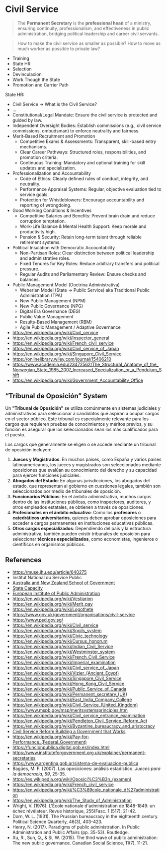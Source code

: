 # Civil Service

> The **Permanent Secretary** is the **professional head** of a ministry, ensuring continuity, professionalism, and effectiveness in public administration, bridging political leadership and career civil servants.

> How to make the civil service as smaller as possible? How to move as much worker as possible to private law?

- Training
- State HR
- Selection
- Devinculacion
- Work Though the State
- Promotion and Carrier Path

State HR:

- Civil Service → What is the Civil Service?
- …
- Constitutional/Legal Mandate: Ensure the civil service is protected and guided by law.
- Independent Oversight Bodies: Establish commissions (e.g., civil service commissions, ombudsman) to enforce neutrality and fairness.
- Merit-Based Recruitment and Promotion
    - Competitive Exams & Assessments: Transparent, skill-based entry mechanisms.
    - Clear Career Pathways: Structured roles, responsibilities, and promotion criteria.
    - Continuous Training: Mandatory and optional training for skill updates and specialization.
- Professionalization and Accountability
    - Code of Ethics: Clearly defined rules of conduct, integrity, and neutrality.
    - Performance Appraisal Systems: Regular, objective evaluation tied to service goals.
    - Protection for Whistleblowers: Encourage accountability and reporting of wrongdoing.
- Good Working Conditions & Incentives
    - Competitive Salaries and Benefits: Prevent brain drain and reduce corruption temptation.
    - Work-Life Balance & Mental Health Support: Keep morale and productivity high.
    - Pension & Security: Retain long-term talent through reliable retirement systems.
- Political Insulation with Democratic Accountability
    - Non-Partisan Roles: Clear distinction between political leadership and administrative roles.
    - Fixed Tenures for Key Roles: Reduce arbitrary transfers and political pressure.
    - Regular Audits and Parliamentary Review: Ensure checks and balances.
- Public Management Model (Doctrina Administrativa)
    - Weberian Model (State → Public Service) aka Traditional Public Administration (TPA)
    - New Public Management (NPM)
    - New Public Governance (NPG)
    - Digital Era Governance (DEG)
    - Public Value Management
    - Results-Based Management (RBM)
    - Agile Public Management / Adaptive Governance
- https://en.wikipedia.org/wiki/Civil_service
- https://en.wikipedia.org/wiki/Inspector_general
- https://en.wikipedia.org/wiki/French_civil_service
- https://en.wikipedia.org/wiki/Civil_service_of_Japan
- https://en.wikipedia.org/wiki/Singapore_Civil_Service
- https://onlinelibrary.wiley.com/journal/15406210
- https://www.academia.edu/23472562/The_Structural_Anatomy_of_the_Norwegian_State_1985_2007_Increased_Specialization_or_a_Pendulum_Shift
- https://en.wikipedia.org/wiki/Government_Accountability_Office

## “Tribunal de Oposición” System

Un **"Tribunal de Oposición"** se utiliza comúnmente en sistemas judiciales y administrativos para seleccionar a candidatos que aspiran a ocupar cargos en el sector público. Este tribunal es especialmente relevante para los cargos que requieren pruebas de conocimientos y méritos previos, y su función es asegurar que los seleccionados sean los más cualificados para el puesto.

Los cargos que generalmente se eligen o se accede mediante un tribunal de oposición incluyen:

1. **Jueces y Magistrados**: En muchos países, como España y varios países latinoamericanos, los jueces y magistrados son seleccionados mediante oposiciones que evalúan su conocimiento del derecho y su capacidad para ejercer funciones judiciales.
2. **Abogados del Estado**: En algunas jurisdicciones, los abogados del estado, que representan al gobierno en cuestiones legales, también son seleccionados por medio de tribunales de oposición.
3. **Funcionarios Públicos**: En el ámbito administrativo, muchos cargos dentro de las instituciones públicas, como inspectores, auditores, y otros empleados estatales, se obtienen a través de oposiciones.
4. **Profesionales en el ámbito educativo**: Como los **profesores** o **catedráticos universitarios**, quienes deben aprobar oposiciones para acceder a cargos permanentes en instituciones educativas públicas.
5. **Otros cargos especializados**: Dependiendo del país y la estructura administrativa, también pueden existir tribunales de oposición para seleccionar **técnicos especializados**, como economistas, ingenieros o científicos en organismos públicos.



## References

- https://muse.jhu.edu/article/640275
- Institut National du Service Public
- [Australia and New Zealand School of Government](https://en.wikipedia.org/wiki/Australia_and_New_Zealand_School_of_Government)
- [State Capacity](https://en.wikipedia.org/wiki/State_capacity)
- [European Institute of Public Administration](https://www.eipa.eu/)
- https://en.wikipedia.org/wiki/Vestiarion
- https://en.wikipedia.org/wiki/Merit_pay
- https://en.wikipedia.org/wiki/Logothete
- https://www.gov.uk/government/organisations/civil-service
- https://www.psd.gov.sg/
- https://en.wikipedia.org/wiki/Civil_service
- https://en.wikipedia.org/wiki/Spoils_system
- https://en.wikipedia.org/wiki/Civic_technology
- https://en.wikipedia.org/wiki/Cursus_honorum
- https://en.wikipedia.org/wiki/Indian_Civil_Service
- https://en.wikipedia.org/wiki/Westminster_system
- https://en.wikipedia.org/wiki/French_Civil_Service
- https://en.wikipedia.org/wiki/Imperial_examination
- https://en.wikipedia.org/wiki/Civil_service_of_Japan
- https://en.wikipedia.org/wiki/Vizier_(Ancient_Egypt)
- https://en.wikipedia.org/wiki/Singapore_Civil_Service
- https://en.wikipedia.org/wiki/Hong_Kong_Civil_Service
- https://en.wikipedia.org/wiki/Public_Service_of_Canada
- https://en.wikipedia.org/wiki/Permanent_secretary_(UK)
- https://en.wikipedia.org/wiki/East_India_Company_College
- https://en.wikipedia.org/wiki/Civil_Service_(United_Kingdom)
- https://www.mspb.gov/msp/meritsystemsprinciples.htm
- https://en.wikipedia.org/wiki/Civil_service_entrance_examination
- https://en.wikipedia.org/wiki/Pendleton_Civil_Service_Reform_Act
- https://en.wikipedia.org/wiki/Byzantine_bureaucracy_and_aristocracy
- [Civil Service Reform Building a Government that Works](https://www.brookings.edu/books/civil-service-reform/)
- https://en.wikipedia.org/wiki/Pay-for-Performance_(Federal_Government)
- https://funcionpublica.digital.gob.es/index.html
- https://www.instituteforgovernment.org.uk/explainer/permanent-secretaries
- https://www.argentina.gob.ar/sistema-de-evaluacion-publica
- Bagües, M. F. (2007). Las oposiciones: análisis estadístico. *Jueces para la democracia*, *59*, 25-35.
- https://es.wikipedia.org/wiki/Oposici%C3%B3n_(examen)
- https://en.wikipedia.org/wiki/French_civil_service
- https://en.wikipedia.org/wiki/%C3%89cole_nationale_d%27administration
- https://en.wikipedia.org/wiki/The_Study_of_Administration
- Wright, V. (1976). L'École nationale d'administration de 1848-1849: un échec révélateur. Revue historique, 255(Fasc. 1 (517), 21-42.
- Dorn, W. L. (1931). The Prussian bureaucracy in the eighteenth century. Political Science Quarterly, 46(3), 403-423.
- Henry, N. (2017). Paradigms of public administration. In Public Administration and Public Affairs (pp. 35-53). Routledge.
- Xu, R., Sun, Q., & Si, W. (2015). The third wave of public administration: The new public governance. Canadian Social Science, 11(7), 11-21.